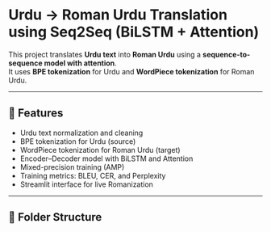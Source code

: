 # Urdu → Roman Urdu Translation using Seq2Seq (BiLSTM + Attention)

This project translates **Urdu text** into **Roman Urdu** using a **sequence-to-sequence model with attention**.  
It uses **BPE tokenization** for Urdu and **WordPiece tokenization** for Roman Urdu.

---

## 🧠 Features
- Urdu text normalization and cleaning  
- BPE tokenization for Urdu (source)  
- WordPiece tokenization for Roman Urdu (target)  
- Encoder–Decoder model with BiLSTM and Attention  
- Mixed-precision training (AMP)  
- Training metrics: BLEU, CER, and Perplexity  
- Streamlit interface for live Romanization

---

## 📂 Folder Structure

